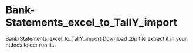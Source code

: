 # Bank-Statements_excel_to_TallY_import
Bank-Statements_excel_to_TallY_import
Download .zip file
extract it in your htdocs folder
run it...
